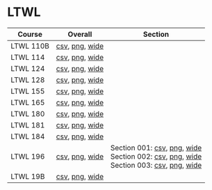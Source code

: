 # LTWL

| Course | Overall | Section |
| ------ | ------- | ------- |
| LTWL 110B | [csv](https://github.com/UCSD-Historical-Enrollment-Data/2023Winter/blob/main/overall/LTWL%20110B.csv), [png](https://raw.githubusercontent.com/UCSD-Historical-Enrollment-Data/2023Winter/main/plot_overall/LTWL%20110B.png), [wide](https://raw.githubusercontent.com/UCSD-Historical-Enrollment-Data/2023Winter/main/plot_overall_wide/LTWL%20110B.png) |  |
| LTWL 114 | [csv](https://github.com/UCSD-Historical-Enrollment-Data/2023Winter/blob/main/overall/LTWL%20114.csv), [png](https://raw.githubusercontent.com/UCSD-Historical-Enrollment-Data/2023Winter/main/plot_overall/LTWL%20114.png), [wide](https://raw.githubusercontent.com/UCSD-Historical-Enrollment-Data/2023Winter/main/plot_overall_wide/LTWL%20114.png) |  |
| LTWL 124 | [csv](https://github.com/UCSD-Historical-Enrollment-Data/2023Winter/blob/main/overall/LTWL%20124.csv), [png](https://raw.githubusercontent.com/UCSD-Historical-Enrollment-Data/2023Winter/main/plot_overall/LTWL%20124.png), [wide](https://raw.githubusercontent.com/UCSD-Historical-Enrollment-Data/2023Winter/main/plot_overall_wide/LTWL%20124.png) |  |
| LTWL 128 | [csv](https://github.com/UCSD-Historical-Enrollment-Data/2023Winter/blob/main/overall/LTWL%20128.csv), [png](https://raw.githubusercontent.com/UCSD-Historical-Enrollment-Data/2023Winter/main/plot_overall/LTWL%20128.png), [wide](https://raw.githubusercontent.com/UCSD-Historical-Enrollment-Data/2023Winter/main/plot_overall_wide/LTWL%20128.png) |  |
| LTWL 155 | [csv](https://github.com/UCSD-Historical-Enrollment-Data/2023Winter/blob/main/overall/LTWL%20155.csv), [png](https://raw.githubusercontent.com/UCSD-Historical-Enrollment-Data/2023Winter/main/plot_overall/LTWL%20155.png), [wide](https://raw.githubusercontent.com/UCSD-Historical-Enrollment-Data/2023Winter/main/plot_overall_wide/LTWL%20155.png) |  |
| LTWL 165 | [csv](https://github.com/UCSD-Historical-Enrollment-Data/2023Winter/blob/main/overall/LTWL%20165.csv), [png](https://raw.githubusercontent.com/UCSD-Historical-Enrollment-Data/2023Winter/main/plot_overall/LTWL%20165.png), [wide](https://raw.githubusercontent.com/UCSD-Historical-Enrollment-Data/2023Winter/main/plot_overall_wide/LTWL%20165.png) |  |
| LTWL 180 | [csv](https://github.com/UCSD-Historical-Enrollment-Data/2023Winter/blob/main/overall/LTWL%20180.csv), [png](https://raw.githubusercontent.com/UCSD-Historical-Enrollment-Data/2023Winter/main/plot_overall/LTWL%20180.png), [wide](https://raw.githubusercontent.com/UCSD-Historical-Enrollment-Data/2023Winter/main/plot_overall_wide/LTWL%20180.png) |  |
| LTWL 181 | [csv](https://github.com/UCSD-Historical-Enrollment-Data/2023Winter/blob/main/overall/LTWL%20181.csv), [png](https://raw.githubusercontent.com/UCSD-Historical-Enrollment-Data/2023Winter/main/plot_overall/LTWL%20181.png), [wide](https://raw.githubusercontent.com/UCSD-Historical-Enrollment-Data/2023Winter/main/plot_overall_wide/LTWL%20181.png) |  |
| LTWL 184 | [csv](https://github.com/UCSD-Historical-Enrollment-Data/2023Winter/blob/main/overall/LTWL%20184.csv), [png](https://raw.githubusercontent.com/UCSD-Historical-Enrollment-Data/2023Winter/main/plot_overall/LTWL%20184.png), [wide](https://raw.githubusercontent.com/UCSD-Historical-Enrollment-Data/2023Winter/main/plot_overall_wide/LTWL%20184.png) |  |
| LTWL 196 | [csv](https://github.com/UCSD-Historical-Enrollment-Data/2023Winter/blob/main/overall/LTWL%20196.csv), [png](https://raw.githubusercontent.com/UCSD-Historical-Enrollment-Data/2023Winter/main/plot_overall/LTWL%20196.png), [wide](https://raw.githubusercontent.com/UCSD-Historical-Enrollment-Data/2023Winter/main/plot_overall_wide/LTWL%20196.png) | Section 001: [csv](https://github.com/UCSD-Historical-Enrollment-Data/2023Winter/blob/main/section/LTWL%20196_001.csv), [png](https://raw.githubusercontent.com/UCSD-Historical-Enrollment-Data/2023Winter/main/plot_section/LTWL%20196_001.png), [wide](https://raw.githubusercontent.com/UCSD-Historical-Enrollment-Data/2023Winter/main/plot_section_wide/LTWL%20196_001.png)<br>Section 002: [csv](https://github.com/UCSD-Historical-Enrollment-Data/2023Winter/blob/main/section/LTWL%20196_002.csv), [png](https://raw.githubusercontent.com/UCSD-Historical-Enrollment-Data/2023Winter/main/plot_section/LTWL%20196_002.png), [wide](https://raw.githubusercontent.com/UCSD-Historical-Enrollment-Data/2023Winter/main/plot_section_wide/LTWL%20196_002.png)<br>Section 003: [csv](https://github.com/UCSD-Historical-Enrollment-Data/2023Winter/blob/main/section/LTWL%20196_003.csv), [png](https://raw.githubusercontent.com/UCSD-Historical-Enrollment-Data/2023Winter/main/plot_section/LTWL%20196_003.png), [wide](https://raw.githubusercontent.com/UCSD-Historical-Enrollment-Data/2023Winter/main/plot_section_wide/LTWL%20196_003.png) |
| LTWL 19B | [csv](https://github.com/UCSD-Historical-Enrollment-Data/2023Winter/blob/main/overall/LTWL%2019B.csv), [png](https://raw.githubusercontent.com/UCSD-Historical-Enrollment-Data/2023Winter/main/plot_overall/LTWL%2019B.png), [wide](https://raw.githubusercontent.com/UCSD-Historical-Enrollment-Data/2023Winter/main/plot_overall_wide/LTWL%2019B.png) |  |
